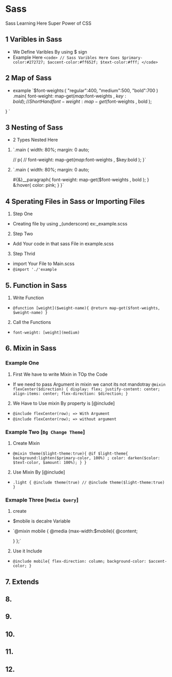 # Sass
Sass Learning Here Super Power of CSS


## 1 Varibles in Sass
- We Define Varibles By using $ sign
- Example Here
`<code> // Sass Varibles Here Goes
$primary-color:#272727;
$accent-color:#ff652f;
$text-color:#fff; </code>`

## 2 Map of Sass
- example
`$font-weights:(
    "regular":400,
    "medium":500,
    "bold":700
)
.main{
    font-weight: map-get($map:$font-weights , $key:bold );// Short Hand  font-weight: map-get($font-weights , bold );

}
`


## 3 Nesting of Sass
- 2 Types Nested Here
1. `.main {
    width: 80%;
    margin: 0 auto;

    // p{
    //     font-weight: map-get($map:$font-weights , $key:bold );
}`

2. `.main {
    width: 80%;
    margin: 0 auto;

    #{&}__paragraph{
        font-weight: map-get($font-weights , bold );
    }
    &:hover{
        color: pink;
    }
}`


## 4 Sperating Files in Sass or Importing Files 
1. Step One 
- Creating file by using _(underscore) ex:_example.scss

2. Step Two 
- Add Your code in that sass File in example.scss 

3. Step Thrid
- import Your File to Main.scss
- `@import './'example`


## 5. Function in Sass
1. Write Function 
- `@function [weight]($weight-name){
    @return map-get($font-weights, $weight-name)
}`

2. Call the Functions
- `font-weight: [weight](medium)`


## 6. Mixin in Sass
### Example One 
1. First We have to write Mixin in TOp the Code 
- If we need to pass Argument in mixin we canot its not mandotray
`@mixin flexCenter($direction) {
    display: flex;
    justify-content: center;
    align-items: center;
    flex-direction: $direction;
}`

2. We Have to Use mixin By property is [@include]
- `@include flexCenter(row); => With Argument`
- `@include flexCenter(row); => without argument `


### Example Two  [`Bg Change Theme`]
1. Create Mixin
- `@mixin theme($light-theme:true){
    @if $light-theme{
        background:lighten($primary-color, 100%) ;
        color: darken($color: $text-color, $amount: 100%);
    }
}
`

2. Use Mixin By [@include]
- `.light {
    @include theme(true)
    // @include theme($light-theme:true)
}`

### Exmaple Three [`Media Query`]
1. create 
- $mobile is decalre Variable
- `@mixin mobile {
    @media (max-width:$mobile){
        @content;

    }
};`

2. Use it Include 
- `@include mobile{
    flex-direction: column;
    background-color: $accent-color;
  }`

## 7. Extends 
## 8. 
## 9. 
## 10. 
## 11. 
## 12. 